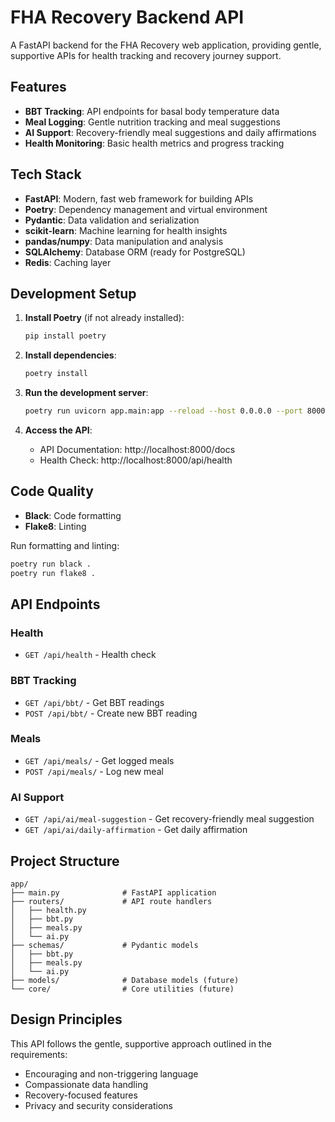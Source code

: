 # FHA Recovery Backend API

A FastAPI backend for the FHA Recovery web application, providing gentle, supportive APIs for health tracking and recovery journey support.

## Features

- **BBT Tracking**: API endpoints for basal body temperature data
- **Meal Logging**: Gentle nutrition tracking and meal suggestions
- **AI Support**: Recovery-friendly meal suggestions and daily affirmations
- **Health Monitoring**: Basic health metrics and progress tracking

## Tech Stack

- **FastAPI**: Modern, fast web framework for building APIs
- **Poetry**: Dependency management and virtual environment
- **Pydantic**: Data validation and serialization
- **scikit-learn**: Machine learning for health insights
- **pandas/numpy**: Data manipulation and analysis
- **SQLAlchemy**: Database ORM (ready for PostgreSQL)
- **Redis**: Caching layer

## Development Setup

1. **Install Poetry** (if not already installed):
   ```bash
   pip install poetry
   ```

2. **Install dependencies**:
   ```bash
   poetry install
   ```

3. **Run the development server**:
   ```bash
   poetry run uvicorn app.main:app --reload --host 0.0.0.0 --port 8000
   ```

4. **Access the API**:
   - API Documentation: http://localhost:8000/docs
   - Health Check: http://localhost:8000/api/health

## Code Quality

- **Black**: Code formatting
- **Flake8**: Linting

Run formatting and linting:
```bash
poetry run black .
poetry run flake8 .
```

## API Endpoints

### Health
- `GET /api/health` - Health check

### BBT Tracking
- `GET /api/bbt/` - Get BBT readings
- `POST /api/bbt/` - Create new BBT reading

### Meals
- `GET /api/meals/` - Get logged meals
- `POST /api/meals/` - Log new meal

### AI Support
- `GET /api/ai/meal-suggestion` - Get recovery-friendly meal suggestion
- `GET /api/ai/daily-affirmation` - Get daily affirmation

## Project Structure

```
app/
├── main.py              # FastAPI application
├── routers/             # API route handlers
│   ├── health.py
│   ├── bbt.py
│   ├── meals.py
│   └── ai.py
├── schemas/             # Pydantic models
│   ├── bbt.py
│   ├── meals.py
│   └── ai.py
├── models/              # Database models (future)
└── core/                # Core utilities (future)
```

## Design Principles

This API follows the gentle, supportive approach outlined in the requirements:
- Encouraging and non-triggering language
- Compassionate data handling
- Recovery-focused features
- Privacy and security considerations
